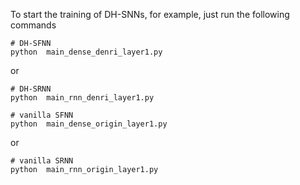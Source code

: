 To start the training of DH-SNNs, for example, just run the following commands
  ```
  # DH-SFNN 
  python  main_dense_denri_layer1.py 
  ```
  or
  ```
  # DH-SRNN
  python  main_rnn_denri_layer1.py 
  ``` 
  ```
  # vanilla SFNN 
  python  main_dense_origin_layer1.py 
  ```
  or
  ```
  # vanilla SRNN
  python  main_rnn_origin_layer1.py 
  ``` 
